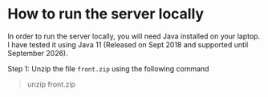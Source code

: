 # How to run the server locally

In order to run the server locally, you will need Java installed on your laptop. I have tested it using Java 11 (Released on Sept 2018 and supported until September 2026).

Step 1: Unzip the file `front.zip` using the following command
> unzip front.zip


